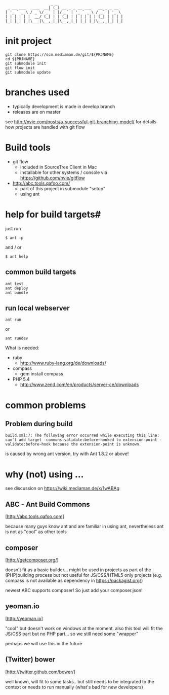                         _ _                             
     _ __ ___   ___  __| (_) __ _ _ __ ___   __ _ _ __  
    | '_ ` _ \ / _ \/ _` | |/ _` | '_ ` _ \ / _` | '_ \ 
    | | | | | |  __/ (_| | | (_| | | | | | | (_| | | | |
    |_| |_| |_|\___|\__,_|_|\__,_|_| |_| |_|\__,_|_| |_|

# init project

    git clone https://scm.mediaman.de/git/${PRJNAME}
    cd ${PRJNAME}
    git submodule init
    git flow init
    git submodule update

# branches used
* typically development is made in develop branch
* releases are on master

see http://nvie.com/posts/a-successful-git-branching-model/ for details how projects are handled with git flow

# Build tools
* git flow
    * included in SourceTree Client in Mac
    * installable for other systems / console via https://github.com/nvie/gitflow
* http://abc.tools.qafoo.com/
    * part of this project in submodule "setup"
    * using ant

# help for build targets#
just run

    $ ant -p

and / or

    $ ant help

## common build targets

    ant test
    ant deploy
    ant bundle

## run local webserver

    ant run

or

    ant rundev

What is needed:
* ruby
    * http://www.ruby-lang.org/de/downloads/
* compass
    * gem install compass
* PHP 5.4
    * http://www.zend.com/en/products/server-ce/downloads

# common problems

## Problem during build

    build.xml:7: The following error occurred while executing this line:
    can't add target -commons:validate:before~hooked to extension-point -validate:before~hook because the extension-point is unknown.

is caused by wrong ant version, try with Ant 1.8.2 or above!

# why (not) using …

see discussion on https://wiki.mediaman.de/x/1wABAg

## ABC - Ant Build Commons
[http://abc.tools.qafoo.com]

because many guys know ant and are familiar in using ant, nevertheless ant is not as "cool" as other tools

## composer
[http://getcomposer.org/]

doesn't fit as a basic builder... might be used in projects as part of the (PHP)building process but not useful for
JS/CSS/HTML5 only projects (e.g. compass is not available as dependency in https://packagist.org/)

newest ABC supports composer! So just add your composer.json!

## yeoman.io
[http://yeoman.io]

"cool" but doesn't work on windows at the moment. also this tool will fit the JS/CSS part but no PHP part... so we still need some "wrapper"

perhaps we will use this in the future

## (Twitter) bower
[http://twitter.github.com/bower/]

well known, will fit to some tasks.. but still needs to be integrated to the context or needs to run manually (what's bad for new developers)
